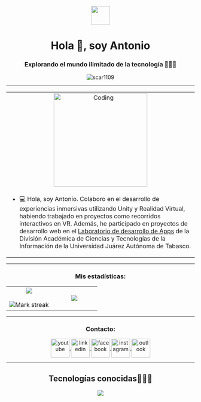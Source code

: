 <p align="center">
  <picture align="center">
    <img align="center" src="https://github.com/7oSkaaa/7oSkaaa/blob/main/Images/about_me.gif?raw=true" width="50px">
  </picture>
</p>
<h1 align="center">Hola 👋, soy Antonio</h1>
<h3 align="center">Explorando el mundo ilimitado de la tecnología 🧑🏻‍💻</h3>
<p align="center"> 
  <img src="https://komarev.com/ghpvc/?username=AntonioLoya&label=Profile%20views&color=0e75b6&style=flat" alt="scar1109" />
</p>

---

<table align="center">
<tr border="none">
<td colspan="2" align="center">

  <!-- GIF mostrado primero, centrado -->
  <img align="center" alt="Coding" width="250" src="https://media.giphy.com/media/5GQG3yMJJDrdeMEcVj/giphy.gif?cid=790b761128aqzj3czpumq1vqht8uls9iv8vt7txkebxiuv2a&ep=v1_gifs_search&rid=giphy.gif&ct=g">
  
</td>
</tr>
<tr border="none">
<td width="50%" align="left">

- 💻 Hola, soy Antonio. Colaboro en el desarrollo de experiencias inmersivas utilizando Unity y Realidad Virtual, habiendo trabajado en proyectos como recorridos interactivos en VR. Además, he participado en proyectos de desarrollo web en el [Laboratorio de desarrollo de Apps](https://github.com/X-devlab) de la División Académica de Ciencias y Tecnologías de la Información de la Universidad Juárez Autónoma de Tabasco.


</td>
</tr>
</table>



---

<h3 align="center">Mis estadísticas:</h3>
<p align="center">
<table align="center">
<tr border="none">
<td width="50%" align="center">
  
  <img  align="center"  src="https://github-readme-stats.vercel.app/api?username=AntonioLoya&theme=dark&show_icons=true&count_private=true" />
  <br></br>
  <img  title="🔥 Get streak stats for your profile at git.io/streak-stats" alt="Mark streak" src="https://github-readme-streak-stats.herokuapp.com/?user=AntonioLoya&theme=dark&hide_border=false" /> 
</td>
<td width="50%" align="center">

  <img  align="center"  src="https://github-readme-stats.anuraghazra1.vercel.app/api/top-langs/?username=AntonioLoya&theme=dark&hide_border=false&no-bg=true&no-frame=true&langs_count=10"/>
  
  </td>
</tr>
</table>

---

<h3 align="center">Contacto:</h3>
<p align="center">
  <a href="https://www.youtube.com/@antonioloya3123" target="blank">
    <img align="center" src="https://img.icons8.com/?size=100&id=19318&format=png&color=000000" alt="youtube" height="50" width="50" />
  </a>
  <a href="https://www.linkedin.com/in/antonio-de-jes%C3%BAs-loya-castillo-8802182a3?utm_source=share&utm_campaign=share_via&utm_content=profile&utm_medium=ios_app" target="blank">
    <img align="center" src="https://img.icons8.com/?size=100&id=xuvGCOXi8Wyg&format=png&color=000000" alt="linkedin" height="50" width="50" />
  </a>
  <a href="https://www.facebook.com/share/sbEKhJYnpnL1vMrd/?mibextid=LQQJ4d" target="blank">
    <img align="center" src="https://img.icons8.com/?size=100&id=118497&format=png&color=000000" alt="facebook" height="50" width="50" />
  </a>
  <a href="https://www.instagram.com/_antonioloya/profilecard/?igsh=NGY2eHhtZ2lhYjJh" target="blank">
    <img align="center" src="https://img.icons8.com/?size=100&id=Xy10Jcu1L2Su&format=png&color=000000" alt="instagram" height="50" width="50" />
  </a>
  <a href="antonioloya1228@hotmail.com" target="blank">
    <img align="center" src="https://img.icons8.com/?size=100&id=ut6gQeo5pNqf&format=png&color=000000" alt="outlook" height="50" width="50" />
  </a>
</p>

---

<h2 align="center">Tecnologías conocidas👨🏻‍💻</h2>
<p align="center">
  <a href="https://skillicons.dev">
    <img src="https://skillicons.dev/icons?i=unity,blender,cs,cpp,java,css,html,js,nodejs,git,github,vscode&perline=12" />
  </a>
</p>




